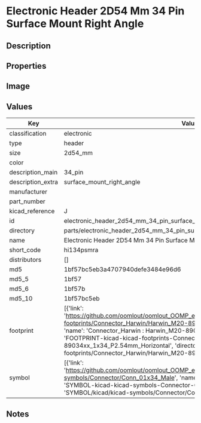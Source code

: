 # Electronic Header 2D54 Mm 34 Pin Surface Mount Right Angle

## Description

## Properties


## Image


## Values

| Key | Value |
| --- | --- |
| classification | electronic |
| type | header |
| size | 2d54_mm |
| color |  |
| description_main | 34_pin |
| description_extra | surface_mount_right_angle |
| manufacturer |  |
| part_number |  |
| kicad_reference | J |
| id | electronic_header_2d54_mm_34_pin_surface_mount_right_angle |
| directory | parts/electronic_header_2d54_mm_34_pin_surface_mount_right_angle |
| name | Electronic Header 2D54 Mm 34 Pin Surface Mount Right Angle |
| short_code | hi134psmra |
| distributors | [] |
| md5 | 1bf57bc5eb3a4707940defe3484e96d6 |
| md5_5 | 1bf57 |
| md5_6 | 1bf57b |
| md5_10 | 1bf57bc5eb |
| footprint | [{'link': 'https://github.com/oomlout/oomlout_OOMP_eda_V2/tree/main/FOOTPRINT/kicad/kicad-footprints/Connector_Harwin/Harwin_M20-89034xx_1x34_P2.54mm_Horizontal', 'name': 'Connector_Harwin : Harwin_M20-89034xx_1x34_P2.54mm_Horizontal', 'id': 'FOOTPRINT-kicad-kicad-footprints-Connector_Harwin-Harwin_M20-89034xx_1x34_P2.54mm_Horizontal', 'directory': 'FOOTPRINT/kicad/kicad-footprints/Connector_Harwin/Harwin_M20-89034xx_1x34_P2.54mm_Horizontal/'}] |
| symbol | [{'link': 'https://github.com/oomlout/oomlout_OOMP_eda_V2/tree/main/SYMBOL/kicad/kicad-symbols/Connector/Conn_01x34_Male', 'name': 'Connector : Conn_01x34_Male', 'id': 'SYMBOL-kicad-kicad-symbols-Connector-Conn_01x34_Male', 'directory': 'SYMBOL/kicad/kicad-symbols/Connector/Conn_01x34_Male/'}] |

## Notes

